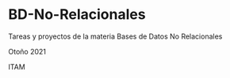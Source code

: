 # BD-No-Relacionales

Tareas y proyectos de la materia Bases de Datos No Relacionales

Otoño 2021

ITAM
